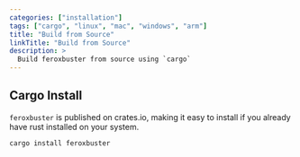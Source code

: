 ```yaml
---
categories: ["installation"]
tags: ["cargo", "linux", "mac", "windows", "arm"]
title: "Build from Source"
linkTitle: "Build from Source"
description: >
  Build feroxbuster from source using `cargo`
---
```


## Cargo Install

`feroxbuster` is published on crates.io, making it easy to install if you already have rust installed on your system.

```
cargo install feroxbuster
```
